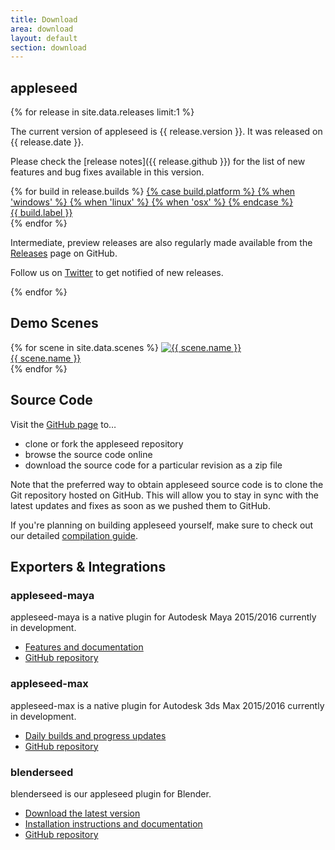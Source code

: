 ```yaml
---
title: Download
area: download
layout: default
section: download
---
```


## appleseed

{% for release in site.data.releases limit:1 %}

The current version of appleseed is {{ release.version }}. It was released on {{ release.date }}.

Please check the [release notes]({{ release.github }}) for the list of new features and bug fixes available in this version.

<div class="builds">
    {% for build in release.builds %}
        <a class="build" href="{{ build.url }}" download>
            {% case build.platform %}
                {% when 'windows' %}
                    <i class="fa fa-windows"></i>
                {% when 'linux' %}
                    <i class="fa fa-linux"></i>
                {% when 'osx' %}
                    <i class="fa fa-apple"></i>
            {% endcase %}
            <div>{{ build.label }}</div>
        </a>
    {% endfor %}
</div>

Intermediate, preview releases are also regularly made available from the [Releases](https://github.com/appleseedhq/appleseed/releases) page on GitHub.

Follow us on [Twitter](https://twitter.com/appleseedhq) to get notified of new releases.

{% endfor %}

## Demo Scenes

<div class="scenes">
    {% for scene in site.data.scenes %}
        <a class="scene" href="{{ scene.url }}">
            <img src="{{ scene.image }}" alt="{{ scene.name }}">
            <div>{{ scene.name }}</div>
        </a>
    {% endfor %}
</div>

## Source Code

Visit the [GitHub page](https://github.com/appleseedhq/appleseed) to&hellip;

- clone or fork the appleseed repository
- browse the source code online
- download the source code for a particular revision as a zip file

Note that the preferred way to obtain appleseed source code is to clone the Git repository hosted on GitHub.
This will allow you to stay in sync with the latest updates and fixes as soon as we pushed them to GitHub.

If you're planning on building appleseed yourself, make sure to check out our detailed
[compilation guide](https://github.com/appleseedhq/appleseed/wiki/Building-appleseed).

## Exporters & Integrations

### appleseed-maya

appleseed-maya is a native plugin for Autodesk Maya 2015/2016 currently in development.

- [Features and documentation](http://appleseed-maya.readthedocs.org/en/latest/)
- [GitHub repository](https://github.com/appleseedhq/appleseed-maya)

### appleseed-max

appleseed-max is a native plugin for Autodesk 3ds Max 2015/2016 currently in development.

- [Daily builds and progress updates](https://forum.appleseedhq.net/t/3ds-max-plugin-development/109)
- [GitHub repository](https://github.com/appleseedhq/appleseed-max)

### blenderseed

blenderseed is our appleseed plugin for Blender.

- [Download the latest version](https://github.com/appleseedhq/blenderseed/releases/latest)
- [Installation instructions and documentation](https://github.com/appleseedhq/blenderseed/wiki)
- [GitHub repository](https://github.com/appleseedhq/blenderseed)
